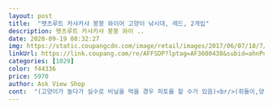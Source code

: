 ```yaml
---
layout: post 
title:  "팻츠루트 카샤카샤 붕붕 와이어 고양이 낚시대, 레드, 2개입" 
description: 팻츠루트 카샤카샤 붕붕 와이 ..
date: 2020-09-19 08:32:27 
img: https://static.coupangcdn.com/image/retail/images/2017/06/07/18/7/ae161b2c-fe5f-46ea-b1a4-525546a79576.jpg 
linkUrl: https://link.coupang.com/re/AFFSDP?lptag=AF3600438&subid=ahnPublicAsk&pageKey=23614814&itemId=91867938&vendorItemId=3160248112&traceid=V0-113-909b5db7b79583e7 
categories: [1029] 
color: f44336 
price: 5970 
author: Ask View Shop 
cont:  "(고양이가 놀다가 실수로 비닐을 먹을 경우 피토를 할 수가 있음)<br/>(쥐돌이,양모공,깃털 낚시대 세 가지는 떨어지지 않게 구입해둠)<br/>2016년 10월에 첫 구매<br/>2018년 6월 현재까지 정기배송으로 구매하고있음<br/>5분동안 놀아주는데 아이가 너무 반응이좋아서 ㅋㅋㅋㅋ<br/> 냥님이 너무 좋아서 환장하심, 관절 영양제 많이 먹여야 할정도로 점프를 많이 하심<br/> 제가 양옆으로 흔들어서 그런지.<br/>.<br/> 와이어랑 빨간 손잡이 부분이 자꾸 부러져욤ㅎㅎ 이거는 테이프로 붙여서 사용하면 되지만, 잠자리 3마리?중에 제일 위에 아이가 자꾸 튀어나가요ㅠ 그게 튀어나가고 나면 구부러진 와이어가 나오는데 뭣모르고 냥이가 깨물다 다칠수도 있을거 같아요! 첫째 머리?부분은 좀더 단단하게 고정했음 좋겠어욤ㅠ<br/>❤ 카샤카샤 붕붕와이어 고양이 낚시대 (레드) ❤<br/>가격도 6천원대에 두개나 들어있어서 맘에 들어요ㅋㅋㅋㅋ<br/>구매하게된 제품이에요!^^<br/>구매했는데 대가 너무너무짧고 ㅠ.<br/>,ㅠ<br/>그 철사로 된 대 부분이 상당히 얇은데 와이어철사여서<br/>그래도 비닐이 반짝거리는 것과 비닐 소리가 애들한테는 호기심을 제대로 자극 시켜주나 보더라구용<br/>그래서 넘나리 쉽게 잡혀요ㅜㅜ<br/>그리고 나서 구매하게 된 제품이라 기대가 많습니다 +.<br/>+<br/>낚시대가 너무 얇아 쉽게 구부러지고, 집사가 놀아주기 넘 힘들어요ㅜㅜ 힘이 없어서 내가 원하는 방향으로 안가,<br/>너무 빠져서 ㅠㅠ 먼지도나고 아이한테도 안좋을거같아서<br/>놀다가 비닐을 먹을 위험이 있어서 자주 구입하지 않는 제품이에요.<br/><br/>놀아주는사이에 아이가 와이어부분을 입으로 물고있을때나<br/>놀아주시는게 좋을거같아요 ^.<br/>^ !!<br/>다만 너무 약해요^^,,, 정말 쉽게 망가져서 버려야 하고.<br/>.<br/><br/>다묘가정 집사 솔직 후기 입니다^^<br/>다음에 산게 나무 대에 면밧줄에 누에고치의 고치가 매달린<br/>다칠수도있을거같아서 와이어부분은 조금 주의하시며<br/>단점<br/>딱 하나 단점을 꼽자면,<br/>또 세개의 날개중 두개가 철사에관통되어있어서<br/>또 어떤 장난감을 사줄까 하고 이것저것 보다가<br/>마음다로 간격을 넓힐수도 있고 여러모도 가성비 좋은제품인거같아요 )<br/>막 뛰어오더니 ㅋㅋㅋㅋㅋ 미친듯이 잘노네용<br/>맨처음 낚시대는 대가 아주아주긴 깃털낚시대였는데<br/>면밧줄도 올이 점점풀리고 ㅋㅋ 낚시대가 짧고 작으니까<br/>미안할만큼 너무 좋아해요ㅜㅜ<br/>바닥에 끌고만 다녀도 졸졸 따라다니면서 잡으러 옵니다 졸귀<br/>비닐날개가 신의한수!ㅋㅋㅋㅋㅋ<br/>빛에반사되어보였는지 멀리있었는데도 어떻게알고<br/>살짝살짝만 대를 흔들어줘도 꽤 살아있는 잠자리마냥<br/>소리도 많이나구 비닐이 빛에 반사되서 움직일때마다 반짝이기도하고<br/>손잡이 부분도 허술한 마감? 이라서 힘이 넘 딸리네요ㅋㅋㅋ<br/>아이가 낚아채고 물고 하다보니 나중에 미세한털이<br/>안보이는 위에 올려두었더니 그거 내려달라고 밑에서 애옹애옹 ㅠㅠㅋㅋㅋㅋㅋ<br/>애들이 넘 좋아하니 가끔씩 사주려고 합니당^^<br/>역시나 애들이 정말 대 환장하고 잘 놀아 줍니다.<br/>.<br/><br/>유혹에 넘어가 버렸습니다ㅋㅋㅋㅋㅋㅋㅋㅋㅋ<br/>이건 하늘에서 놀아줄 수 있으니 꼬치보다 훨씬 좋은거 같아요<br/>자꾸 아이가 물어다가 놀다보면 어딘가에 숨겨져서<br/>장난감을 너무너무 좋아라 하는 아깽이에게<br/>장점<br/>저는 매번 구비해 놓는 특정 장난감들을 제외하고는 주기적으로 새로운 장난감을 구입해서 호기심을 유발해 주려고 노력하고 있어요!<br/>저희냥이는 길냥이시절 동네애들하고 잠자리사냥을 즐기던 냥이였는데, 집에 오자마자 적응은 잘 했지만 심심해보여서 요거 사봤습니다!<br/>전체적으로 집사 마음에는 정말 안드는데 냥님들이 좋아하는 제품.<br/>.<br/>!<br/>제 상품평이 그나마 도움되셨기를!!♡<br/>제가 여태 샀던 낚시대중 철사로 된 대 부분이 꽤위험한거같아요<br/>제품이 크게 특별한건없는데 참 잘만든거같아요<br/>질에 비해 가격이 너무 비싼감이 있고,<br/>질이 넘 별로고 위험해서 눈을 피하는 편이었는데<br/>찾을수가없더라구요ㅜㅜ 결국 두개나 집안에서 실종... <br/>.<br/> ★ ㅋㅋㅋㅋㅋ<br/>카샤카샤 제품중 낚시대가 있는줄 몰랐는데 요번에 보니 이 제품이 있더라구요.<br/><br/>카샤카샤는 애들이 너무너무 좋아해서 사주고 싶어도ㅜ<br/>카샤카샤는 애들이 대!환장 하는 장난감인데... <br/><br/>털도안빠지고 모든게 면이고 나무라 아이한테도 좋아서<br/>파닥파닥 벌레 소리가 나서 확실히 엄청 좋아해요!<br/>포장에서 꺼내자마자 눈빛이 돌변해서는 콧숨도 쉭쉭거리고ㅋㅋㅋㅋㅋ 그렇게 재밌게 노는건 첨 봤어요ㅋㅋㅋㅋ 점프를 어찌나 하는지.<br/>.<br/> 다칠까봐 매트 위에서 뛰게 했지만 자꾸 쇼파까지 날아가고.<br/>.<br/>ㅠ 냥이가 너무 좋은지.<br/>.<br/> 주변도 안보고 요것만보고 점프해요ㅋㅋㅋㅠㅜㅠ 그래서 1년 반에 걸쳐, 집사가 카샤카샤 컨트롤 능력을 높였습니당)<br/>포장을 벗기고 멀리서 제품들고나가는데도 비닐날개가<br/>헥헥 댈 정도로 엄청 반응해요 힘들어해서 조금 쉬었다놀라구<br/>혹은 몸이나 다리 사이에있을때 놀아주려고 모르고 잡아땡길때<br/>" 
---
```


